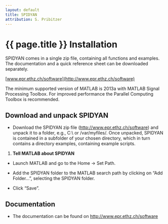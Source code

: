 ```yaml
---
layout: default
title: SPIDYAN
attribution: S. Pribitzer
---
```


# {{ page.title }} Installation

SPIDYAN comes in a single zip file, containing all functions and
examples. The documentation and a quick reference sheet can be
downloaded separately.

[www.epr.ethz.ch/software](http://www.epr.ethz.ch/software)

The minimum supported version of MATLAB is 2013a with MATLAB Signal
Processing Toolbox. For improved performance the Parallel Computing
Toolbox is recommended.

## Download and unpack SPIDYAN

-   Download the SPIDYAN zip file (<http://www.epr.ethz.ch/software>)
    and unpack it to a folder, e.g., C:\\ or /var/myfiles/. Once
    unpacked, SPIDYAN is contained in a subfolder of your chosen
    directory, which in turn contains a directory examples, containing
    example scripts.

1.  **Tell MATLAB about SPIDYAN**

-   Launch MATLAB and go to the Home → Set Path.

<!-- -->

-   Add the SPIDYAN folder to the MATLAB search path by clicking on “Add
    Folder…”, selecting the SPIDYAN folder.

-   Click “Save”.

## Documentation

-   The documentation can be found on <http://www.epr.ethz.ch/software>


